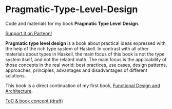 # Pragmatic-Type-Level-Design

Code and materials for my book **Pragmatic Type Level Design**.

[Support it on Parteon!](https://www.patreon.com/pragmatic_type_level_design)

**Pragmatic type level design** is a book about practical ideas expressed with the help of the rich type system of Haskell. In contrast with all other materials about types in Haskell, the main focus of this book is not the type system itself, and not the related math. The main focus is the applicability of those concepts in the real world: best practices, use cases, design patterns, approaches, principles, advantages and disadvantages of different solutions.

This book is a direct continuation of my first book, [Functional Design and Architecture](https://leanpub.com/functional-design-and-architecture).

[ToC & book concept (draft)](https://docs.google.com/document/d/1OUhg5azi9IbdbJkGoXdAguMeIt4PKci4uVWmciBDcNE/edit?usp=drivesdk)
